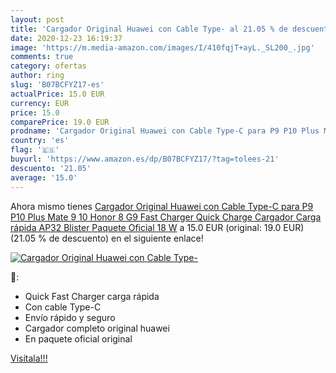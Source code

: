 ```yaml
---
layout: post
title: 'Cargador Original Huawei con Cable Type- al 21.05 % de descuento'
date: 2020-12-23 16:19:37
image: 'https://m.media-amazon.com/images/I/410fqjT+ayL._SL200_.jpg'
comments: true
category: ofertas
author: ring
slug: 'B07BCFYZ17-es'
actualPrice: 15.0 EUR
currency: EUR
price: 15.0
comparePrice: 19.0 EUR
prodname: 'Cargador Original Huawei con Cable Type-C para P9 P10 Plus Mate 9 10 Honor 8 G9 Fast Charger Quick Charge Cargador  Carga rápida AP32 Blister Paquete Oficial 18 W'
country: 'es'
flag: '🇪🇸'
buyurl: 'https://www.amazon.es/dp/B07BCFYZ17/?tag=tolees-21'
descuento: '21.05'
average: '15.0'
---
```


Ahora mismo tienes [Cargador Original Huawei con Cable Type-C para P9 P10 Plus Mate 9 10 Honor 8 G9 Fast Charger Quick Charge Cargador  Carga rápida AP32 Blister Paquete Oficial 18 W](https://www.amazon.es/dp/B07BCFYZ17/?tag=tolees-21) a 15.0 EUR (original: 19.0 EUR) (21.05 %  de descuento) en el siguiente enlace!

[![Cargador Original Huawei con Cable Type-](https://m.media-amazon.com/images/I/410fqjT+ayL._SL200_.jpg)](https://www.amazon.es/dp/B07BCFYZ17/?tag=tolees-21)

🔎:

- Quick Fast Charger carga rápida
- Con cable Type-C
- Envío rápido y seguro
- Cargador completo original huawei
- En paquete oficial original

[Visítala!!!](https://www.amazon.es/dp/B07BCFYZ17/?tag=tolees-21)
